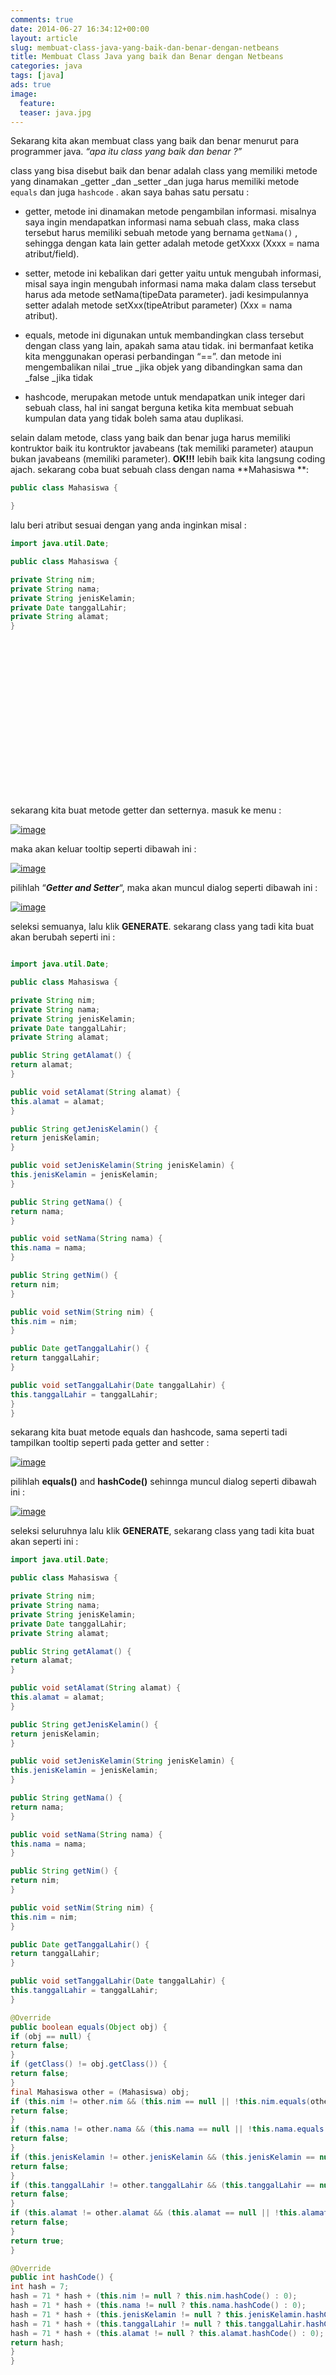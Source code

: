 ```yaml
---
comments: true
date: 2014-06-27 16:34:12+00:00
layout: article
slug: membuat-class-java-yang-baik-dan-benar-dengan-netbeans
title: Membuat Class Java yang baik dan Benar dengan Netbeans
categories: java
tags: [java]
ads: true
image:
  feature:
  teaser: java.jpg
---
```


Sekarang kita akan membuat class yang baik dan benar menurut para programmer java. _“apa itu class yang baik dan benar ?”_

class yang bisa disebut baik dan benar adalah class yang memiliki metode yang dinamakan _getter _dan _setter _dan juga harus memiliki metode `equals` dan juga `hashcode` . akan saya bahas satu persatu :





  * getter, metode ini dinamakan metode pengambilan informasi. misalnya saya ingin mendapatkan informasi nama sebuah class, maka class tersebut harus memiliki sebuah metode yang bernama ` getNama() ` , sehingga dengan kata lain getter adalah metode getXxxx (Xxxx = nama atribut/field).


  * setter, metode ini kebalikan dari getter yaitu untuk mengubah informasi, misal saya ingin mengubah informasi nama maka dalam class tersebut harus ada metode setNama(tipeData parameter). jadi kesimpulannya setter adalah metode setXxx(tipeAtribut parameter) (Xxx = nama atribut).


  * equals, metode ini digunakan untuk membandingkan class tersebut dengan class yang lain, apakah sama atau tidak. ini bermanfaat ketika kita menggunakan operasi perbandingan “==”. dan metode ini mengembalikan nilai _true _jika objek yang dibandingkan sama dan _false _jika tidak


  * hashcode, merupakan metode untuk mendapatkan unik integer dari sebuah class, hal ini sangat berguna ketika kita membuat sebuah kumpulan data yang tidak boleh sama atau duplikasi.

selain dalam metode, class yang baik dan benar juga harus memiliki kontruktor baik itu kontruktor javabeans (tak memiliki parameter) ataupun bukan javabeans (memiliki parameter). **OK!!!** lebih baik kita langsung coding ajach. sekarang coba buat sebuah class dengan nama **Mahasiswa **:


```java
public class Mahasiswa {

}
```


lalu beri atribut sesuai dengan yang anda inginkan misal :

```java
import java.util.Date;

public class Mahasiswa {

private String nim;
private String nama;
private String jenisKelamin;
private Date tanggalLahir;
private String alamat;
}
```
<center><script async src="//pagead2.googlesyndication.com/pagead/js/adsbygoogle.js"></script><!-- BOX--><ins class="adsbygoogle"  style="display:inline-block;width:300px;height:250px" data-ad-client="ca-pub-4504493660273886" data-ad-slot="1638134271"></ins><script>(adsbygoogle = window.adsbygoogle || []).push({});</script></center>

sekarang kita buat metode getter dan setternya. masuk ke menu :

[![image](http://eecchhoo.files.wordpress.com/2008/06/image-thumb9.png?w=294&h=338)](http://eecchhoo.files.wordpress.com/2008/06/image9.png)

maka akan keluar tooltip seperti dibawah ini :

[![image](http://eecchhoo.files.wordpress.com/2008/06/image-thumb10.png?w=221&h=251)](http://eecchhoo.files.wordpress.com/2008/06/image10.png)

pilihlah “_**Getter and Setter**_“, maka akan muncul dialog seperti dibawah ini :

[![image](http://eecchhoo.files.wordpress.com/2008/06/image-thumb11.png?w=243&h=276)](http://eecchhoo.files.wordpress.com/2008/06/image11.png)

seleksi semuanya, lalu klik **GENERATE**. sekarang class yang tadi kita buat akan berubah seperti ini :


```java

import java.util.Date;

public class Mahasiswa {

private String nim;
private String nama;
private String jenisKelamin;
private Date tanggalLahir;
private String alamat;

public String getAlamat() {
return alamat;
}

public void setAlamat(String alamat) {
this.alamat = alamat;
}

public String getJenisKelamin() {
return jenisKelamin;
}

public void setJenisKelamin(String jenisKelamin) {
this.jenisKelamin = jenisKelamin;
}

public String getNama() {
return nama;
}

public void setNama(String nama) {
this.nama = nama;
}

public String getNim() {
return nim;
}

public void setNim(String nim) {
this.nim = nim;
}

public Date getTanggalLahir() {
return tanggalLahir;
}

public void setTanggalLahir(Date tanggalLahir) {
this.tanggalLahir = tanggalLahir;
}
}
```


sekarang kita buat metode equals dan hashcode, sama seperti tadi tampilkan tooltip seperti pada getter and setter :

[![image](http://eecchhoo.files.wordpress.com/2008/06/image-thumb12.png?w=174&h=159)](http://eecchhoo.files.wordpress.com/2008/06/image12.png)

pilihlah **equals()** and  **hashCode()** sehinnga muncul dialog seperti dibawah ini :

[![image](http://eecchhoo.files.wordpress.com/2008/06/image-thumb13.png?w=471&h=256)](http://eecchhoo.files.wordpress.com/2008/06/image13.png)

seleksi seluruhnya lalu klik **GENERATE**, sekarang class yang tadi kita buat akan seperti ini :

```java
import java.util.Date;

public class Mahasiswa {

private String nim;
private String nama;
private String jenisKelamin;
private Date tanggalLahir;
private String alamat;

public String getAlamat() {
return alamat;
}

public void setAlamat(String alamat) {
this.alamat = alamat;
}

public String getJenisKelamin() {
return jenisKelamin;
}

public void setJenisKelamin(String jenisKelamin) {
this.jenisKelamin = jenisKelamin;
}

public String getNama() {
return nama;
}

public void setNama(String nama) {
this.nama = nama;
}

public String getNim() {
return nim;
}

public void setNim(String nim) {
this.nim = nim;
}

public Date getTanggalLahir() {
return tanggalLahir;
}

public void setTanggalLahir(Date tanggalLahir) {
this.tanggalLahir = tanggalLahir;
}

@Override
public boolean equals(Object obj) {
if (obj == null) {
return false;
}
if (getClass() != obj.getClass()) {
return false;
}
final Mahasiswa other = (Mahasiswa) obj;
if (this.nim != other.nim && (this.nim == null || !this.nim.equals(other.nim))) {
return false;
}
if (this.nama != other.nama && (this.nama == null || !this.nama.equals(other.nama))) {
return false;
}
if (this.jenisKelamin != other.jenisKelamin && (this.jenisKelamin == null || !this.jenisKelamin.equals(other.jenisKelamin))) {
return false;
}
if (this.tanggalLahir != other.tanggalLahir && (this.tanggalLahir == null || !this.tanggalLahir.equals(other.tanggalLahir))) {
return false;
}
if (this.alamat != other.alamat && (this.alamat == null || !this.alamat.equals(other.alamat))) {
return false;
}
return true;
}

@Override
public int hashCode() {
int hash = 7;
hash = 71 * hash + (this.nim != null ? this.nim.hashCode() : 0);
hash = 71 * hash + (this.nama != null ? this.nama.hashCode() : 0);
hash = 71 * hash + (this.jenisKelamin != null ? this.jenisKelamin.hashCode() : 0);
hash = 71 * hash + (this.tanggalLahir != null ? this.tanggalLahir.hashCode() : 0);
hash = 71 * hash + (this.alamat != null ? this.alamat.hashCode() : 0);
return hash;
}
}
```
<center><script async src="//pagead2.googlesyndication.com/pagead/js/adsbygoogle.js"></script><!-- BOX--><ins class="adsbygoogle"  style="display:inline-block;width:300px;height:250px" data-ad-client="ca-pub-4504493660273886" data-ad-slot="1638134271"></ins><script>(adsbygoogle = window.adsbygoogle || []).push({});</script></center>

Fungsi dari equals itu digunakan untuk membandingkan apakah dua buat objek sama, jadi sebenarnya

` a == b `

adalah **salah**, kenapa? karena a dan b mengarah ke objek yang berbeda, harusnya

` a.equals(b) `

baru bener dan kalo hasCode itu buat mendapatkan uniqe key dari sebuah object, dan biasanya setiap object memiliki uniqe key yang berbeda kalau sama berarti object tersebut sama .Jadi seperti itulah class yang baik dan benar. tapi sebenarnya ada satu metode yang tak kalah pentingnya, yaitu ` toString() ` . metode ini sangat penting untuk pencetakan sebuah class.





### Referensi



[http://khannedy.com/2008/06/27/membuat-class-yang-baik-dan-benar-menggunakan-netbeans-ide/](http://khannedy.com/2008/06/27/membuat-class-yang-baik-dan-benar-menggunakan-netbeans-ide/)
[http://java2s.com](http://java2s.com)
[http://tutorialspoint.com](http://tutorialspoint.com)
